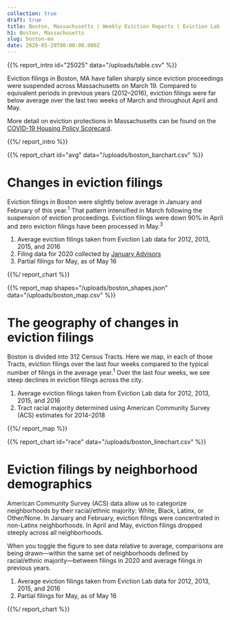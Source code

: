 ```yaml
---
collection: true
draft: true
title: Boston, Massachusetts | Weekly Eviction Reports | Eviction Lab
h1: Boston, Massachusetts
slug: boston-ma
date: 2020-05-20T00:00:00.000Z
---
```


{{% report_intro id="25025" data="/uploads/table.csv" %}}

Eviction filings in Boston, MA have fallen sharply since eviction proceedings were suspended across Massachusetts on March 19. Compared to equivalent periods in previous years (2012–2016), eviction filings were far below average over the last two weeks of March and throughout April and May. 

More detail on eviction protections in Massachusetts can be found on the [COVID-19 Housing Policy Scorecard](https://evictionlab.org/covid-policy-scorecard/ma/).

{{%/ report_intro %}}



{{% report_chart id="avg" data="/uploads/boston_barchart.csv" %}}

# Changes in eviction filings

Eviction filings in Boston were slightly below average in January and February of this year.<sup>1</sup> That pattern intensified in March following the suspension of eviction proceedings. Eviction filings were down 90% in April and zero eviction filings have been processed in May.<sup>3</sup> 

1. Average eviction filings taken from Eviction Lab data for 2012, 2013, 2015, and 2016
2. Filing data for 2020 collected by [January Advisors](https://www.januaryadvisors.com/)
3. Partial filings for May, as of May 16

{{%/ report_chart %}}



{{% report_map shapes="/uploads/boston_shapes.json" data="/uploads/boston_map.csv" %}}

# The geography of changes in eviction filings

Boston is divided into 312 Census Tracts. Here we map, in each of those Tracts, eviction filings over the last four weeks compared to the typical number of filings in the average year.<sup>1</sup> Over the last four weeks, we see steep declines in eviction filings across the city.

1. Average eviction filings taken from Eviction Lab data for 2012, 2013, 2015, and 2016
2. Tract racial majority determined using American Community Survey (ACS) estimates for 2014–2018

{{%/ report_map %}}



{{% report_chart id="race" data="/uploads/boston_linechart.csv" %}}

# Eviction filings by neighborhood demographics

American Community Survey (ACS) data allow us to categorize neighborhoods by their racial/ethnic majority: White, Black, Latinx, or Other/None. In January and February, eviction filings were concentrated in non-Latinx neighborhoods. In April and May, eviction filings dropped steeply across all neighborhoods.

When you toggle the figure to see data relative to average, comparisons are being drawn—within the same set of neighborhoods defined by racial/ethnic majority—between filings in 2020 and average filings in previous years. 

1. Average eviction filings taken from Eviction Lab data for 2012, 2013, 2015, and 2016
2. Partial filings for May, as of May 16

{{%/ report_chart %}}
